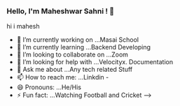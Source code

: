 ### Hello, I'm Maheshwar Sahni ! 👋
hi i mahesh





- 🔭 I’m currently working on ...Masai School
- 🌱 I’m currently learning ...Backend Developing
- 👯 I’m looking to collaborate on ...Zoom
- 🤔 I’m looking for help with ...Velocityx. Documentation
- 💬 Ask me about ...Any tech related Stuff
- 📫 How to reach me: ...Linkdin -
- 😄 Pronouns: ...He/His
- ⚡ Fun fact: ...Watching Football and Cricket
-->
